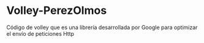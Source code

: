 # Volley-PerezOlmos
Código de volley que es una librería desarrollada por Google para optimizar el envío de peticiones Http  
